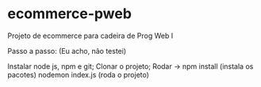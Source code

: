 # ecommerce-pweb
Projeto de ecommerce para cadeira de Prog Web I


Passo a passo: (Eu acho, não testei)

Instalar node js, npm e git;
Clonar o projeto;
Rodar -> npm install (instala os pacotes)
nodemon index.js (roda o projeto)

